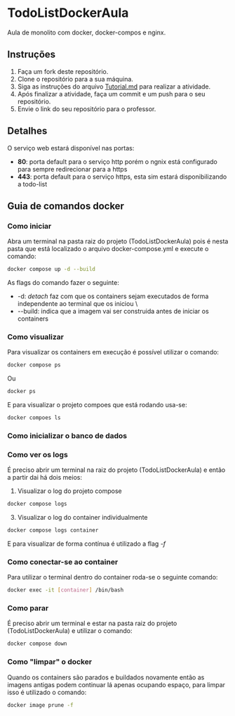 # TodoListDockerAula

Aula de monolito com docker, docker-compos e nginx.

## Instruções

1. Faça um fork deste repositório.
2. Clone o repositório para a sua máquina.
3. Siga as instruções do arquivo [Tutorial.md](Tutorial.md) para realizar a atividade.
4. Após finalizar a atividade, faça um commit e um push para o seu repositório.
5. Envie o link do seu repositório para o professor.

## Detalhes

O serviço web estará disponível nas portas:
- **80**: porta default para o serviço http porém o ngnix está configurado para sempre redirecionar para a https
- **443**: porta default para o serviço https, esta sim estará disponibilizando a todo-list

## Guia de comandos docker

### Como iniciar

Abra um terminal na pasta raiz do projeto (TodoListDockerAula) pois é nesta pasta que está localizado o arquivo docker-compose.yml e execute o comando:

```bash
docker compose up -d --build
```

As flags do comando fazer o seguinte: 

-   -d: _detach_ faz com que os containers sejam executados de forma independente ao terminal que os iniciou \
-   --build: indica que a imagem vai ser construida antes de iniciar os containers

### Como visualizar

Para visualizar os containers em execução é possível utilizar o comando:

```bash
docker compose ps
```

Ou

```bash
docker ps
```

E para visualizar o projeto compoes que está rodando usa-se: 

```bash
docker compoes ls
```

### Como inicializar o banco de dados

### Como ver os logs

É preciso abrir um terminal na raiz do projeto (TodoListDockerAula) e então a partir dai há dois meios:

1. Visualizar o log do projeto compose

```bash
docker compose logs
```

3. Visualizar o log do container individualmente

```bash
docker compose logs container
```

E para visualizar de forma contínua é utilizado a flag _-f_

### Como conectar-se ao container

Para utilizar o terminal dentro do container roda-se o seguinte comando:
```bash
docker exec -it [container] /bin/bash
```

### Como parar

É preciso abrir um terminal e estar na pasta raiz do projeto (TodoListDockerAula) e utilizar o comando:

```bash
docker compose down
```

### Como "limpar" o docker

Quando os containers são parados e buildados novamente então as imagens antigas podem continuar lá apenas ocupando espaço, para limpar isso é utilizado o comando:

```bash
docker image prune -f
```
